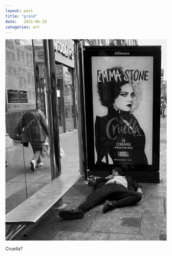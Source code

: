 ```yaml
---
layout: post
title: "grand"
date:   2021-06-19
categories: art
---
```


![grand](/img/arts/grand.jpg)

<span class='image-details'>
Cruella?
</span>

